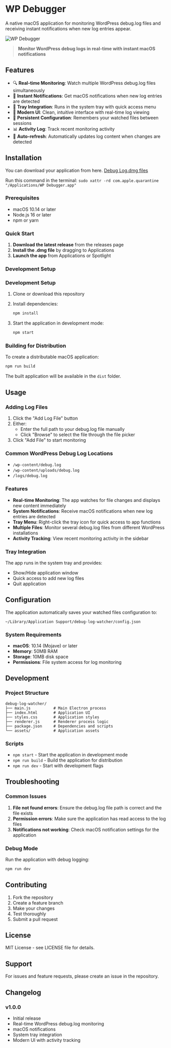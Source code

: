 # WP Debugger

A native macOS application for monitoring WordPress debug.log files and receiving instant notifications when new log entries appear.

![WP Debugger](assets/icon.png)

> **Monitor WordPress debug logs in real-time with instant macOS notifications**

## Features

- 🔍 **Real-time Monitoring**: Watch multiple WordPress debug.log files simultaneously
- 🔔 **Instant Notifications**: Get macOS notifications when new log entries are detected
- 📱 **Tray Integration**: Runs in the system tray with quick access menu
- 🎨 **Modern UI**: Clean, intuitive interface with real-time log viewing
- 💾 **Persistent Configuration**: Remembers your watched files between sessions
- 📊 **Activity Log**: Track recent monitoring activity
- 🔄 **Auto-refresh**: Automatically updates log content when changes are detected

## Installation
You can download your application from here.
[Debug Log.dmg files](https://drive.google.com/drive/u/4/folders/1xMLx-Fmnf5P1YendcKRmPzzbiVyZvqeT)

Run this command in the terminal:
`sudo xattr -rd com.apple.quarantine "/Applications/WP Debugger.app"`

### Prerequisites

- macOS 10.14 or later
- Node.js 16 or later
- npm or yarn

### Quick Start

1. **Download the latest release** from the releases page
2. **Install the .dmg file** by dragging to Applications
3. **Launch the app** from Applications or Spotlight

### Development Setup

### Development Setup

1. Clone or download this repository
2. Install dependencies:
   ```bash
   npm install
   ```

3. Start the application in development mode:
   ```bash
   npm start
   ```

### Building for Distribution

To create a distributable macOS application:

```bash
npm run build
```

The built application will be available in the `dist` folder.

## Usage

### Adding Log Files

1. Click the "Add Log File" button
2. Either:
   - Enter the full path to your debug.log file manually
   - Click "Browse" to select the file through the file picker
3. Click "Add File" to start monitoring

### Common WordPress Debug Log Locations

- `/wp-content/debug.log`
- `/wp-content/uploads/debug.log`
- `/logs/debug.log`

### Features

- **Real-time Monitoring**: The app watches for file changes and displays new content immediately
- **System Notifications**: Receive macOS notifications when new log entries are detected
- **Tray Menu**: Right-click the tray icon for quick access to app functions
- **Multiple Files**: Monitor several debug.log files from different WordPress installations
- **Activity Tracking**: View recent monitoring activity in the sidebar

### Tray Integration

The app runs in the system tray and provides:
- Show/Hide application window
- Quick access to add new log files
- Quit application

## Configuration

The application automatically saves your watched files configuration to:
```
~/Library/Application Support/debug-log-watcher/config.json
```

### System Requirements

- **macOS**: 10.14 (Mojave) or later
- **Memory**: 50MB RAM
- **Storage**: 10MB disk space
- **Permissions**: File system access for log monitoring

## Development

### Project Structure

```
debug-log-watcher/
├── main.js          # Main Electron process
├── index.html       # Application UI
├── styles.css       # Application styles
├── renderer.js      # Renderer process logic
├── package.json     # Dependencies and scripts
└── assets/          # Application assets
```

### Scripts

- `npm start` - Start the application in development mode
- `npm run build` - Build the application for distribution
- `npm run dev` - Start with development flags

## Troubleshooting

### Common Issues

1. **File not found errors**: Ensure the debug.log file path is correct and the file exists
2. **Permission errors**: Make sure the application has read access to the log files
3. **Notifications not working**: Check macOS notification settings for the application

### Debug Mode

Run the application with debug logging:
```bash
npm run dev
```

## Contributing

1. Fork the repository
2. Create a feature branch
3. Make your changes
4. Test thoroughly
5. Submit a pull request

## License

MIT License - see LICENSE file for details.

## Support

For issues and feature requests, please create an issue in the repository.

## Changelog

### v1.0.0
- Initial release
- Real-time WordPress debug.log monitoring
- macOS notifications
- System tray integration
- Modern UI with activity tracking
